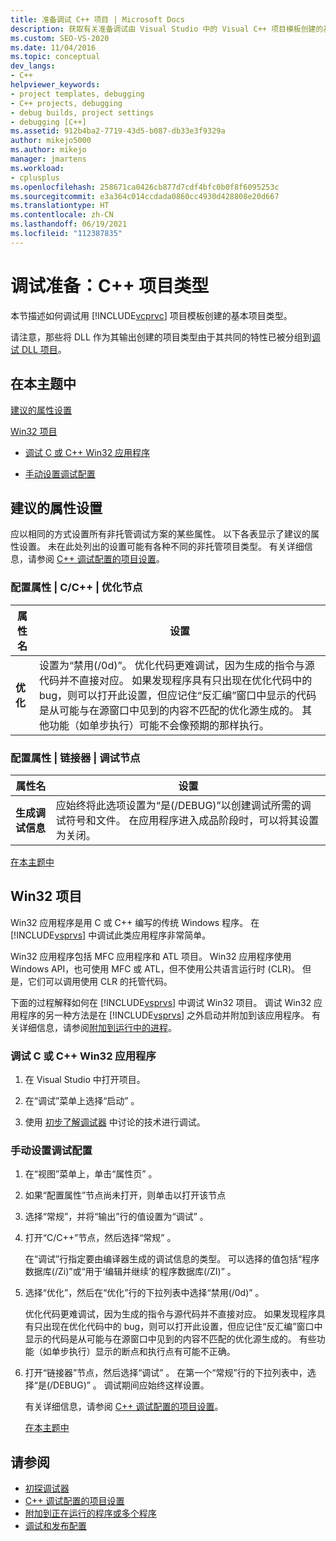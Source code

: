 ```yaml
---
title: 准备调试 C++ 项目 | Microsoft Docs
description: 获取有关准备调试由 Visual Studio 中的 Visual C++ 项目模板创建的基本项目类型的信息。
ms.custom: SEO-VS-2020
ms.date: 11/04/2016
ms.topic: conceptual
dev_langs:
- C++
helpviewer_keywords:
- project templates, debugging
- C++ projects, debugging
- debug builds, project settings
- debugging [C++]
ms.assetid: 912b4ba2-7719-43d5-b087-db33e3f9329a
author: mikejo5000
ms.author: mikejo
manager: jmartens
ms.workload:
- cplusplus
ms.openlocfilehash: 258671ca0426cb877d7cdf4bfc0b0f8f6095253c
ms.sourcegitcommit: e3a364c014ccdada0860cc4930d428808e20d667
ms.translationtype: HT
ms.contentlocale: zh-CN
ms.lasthandoff: 06/19/2021
ms.locfileid: "112387835"
---
```

# <a name="debugging-preparation-c-project-types"></a>调试准备：C++ 项目类型
本节描述如何调试用 [!INCLUDE[vcprvc](../code-quality/includes/vcprvc_md.md)] 项目模板创建的基本项目类型。

 请注意，那些将 DLL 作为其输出创建的项目类型由于其共同的特性已被分组到[调试 DLL 项目](../debugger/debugging-dll-projects.md)。

## <a name="in-this-topic"></a><a name="BKMK_In_this_topic"></a> 在本主题中
 [建议的属性设置](#BKMK_Recommended_Property_Settings)

 [Win32 项目](#BKMK_Win32_Projects)

- [调试 C 或 C++ Win32 应用程序](#BKMK_To_debug_a_C_or_C___Win32_application)

- [手动设置调试配置](#BKMK_To_manually_set_a_Debug_configuration)

## <a name="recommended-property-settings"></a><a name="BKMK_Recommended_Property_Settings"></a>建议的属性设置
 应以相同的方式设置所有非托管调试方案的某些属性。 以下各表显示了建议的属性设置。 未在此处列出的设置可能有各种不同的非托管项目类型。 有关详细信息，请参阅 [C++ 调试配置的项目设置](../debugger/project-settings-for-a-cpp-debug-configuration.md)。

### <a name="configuration-properties-124-cc-124-optimization-node"></a>配置属性 &#124; C/C++ &#124; 优化节点

|属性名|设置|
|-------------------|-------------|
|**优化**|设置为“禁用(/0d)”。 优化代码更难调试，因为生成的指令与源代码并不直接对应。 如果发现程序具有只出现在优化代码中的 bug，则可以打开此设置，但应记住“反汇编”窗口中显示的代码是从可能与在源窗口中见到的内容不匹配的优化源生成的。 其他功能（如单步执行）可能不会像预期的那样执行。|

### <a name="configuration-properties-124-linker-124-debugging-node"></a>配置属性 &#124; 链接器 &#124; 调试节点

|属性名|设置|
|-------------------|-------------|
|**生成调试信息**|应始终将此选项设置为“是(/DEBUG)”以创建调试所需的调试符号和文件。 在应用程序进入成品阶段时，可以将其设置为关闭。|

 [在本主题中](../debugger/debugging-preparation-visual-cpp-project-types.md#BKMK_In_this_topic)

## <a name="win32-projects"></a><a name="BKMK_Win32_Projects"></a>Win32 项目
 Win32 应用程序是用 C 或 C++ 编写的传统 Windows 程序。 在 [!INCLUDE[vsprvs](../code-quality/includes/vsprvs_md.md)] 中调试此类应用程序非常简单。

 Win32 应用程序包括 MFC 应用程序和 ATL 项目。 Win32 应用程序使用 Windows API，也可使用 MFC 或 ATL，但不使用公共语言运行时 (CLR)。 但是，它们可以调用使用 CLR 的托管代码。

 下面的过程解释如何在 [!INCLUDE[vsprvs](../code-quality/includes/vsprvs_md.md)] 中调试 Win32 项目。 调试 Win32 应用程序的另一种方法是在 [!INCLUDE[vsprvs](../code-quality/includes/vsprvs_md.md)] 之外启动并附加到该应用程序。 有关详细信息，请参阅[附加到运行中的进程](../debugger/attach-to-running-processes-with-the-visual-studio-debugger.md)。

### <a name="to-debug-a-c-or-c-win32-application"></a><a name="BKMK_To_debug_a_C_or_C___Win32_application"></a>调试 C 或 C++ Win32 应用程序

1. 在 Visual Studio 中打开项目。

2. 在“调试”菜单上选择“启动” 。

3. 使用 [初步了解调试器](../debugger/debugger-feature-tour.md) 中讨论的技术进行调试。

### <a name="to-manually-set-a-debug-configuration"></a><a name="BKMK_To_manually_set_a_Debug_configuration"></a>手动设置调试配置

1. 在“视图”菜单上，单击“属性页” 。

2. 如果“配置属性”节点尚未打开，则单击以打开该节点

3. 选择“常规”，并将“输出”行的值设置为“调试”  。

4. 打开“C/C++”节点，然后选择“常规” 。

    在“调试”行指定要由编译器生成的调试信息的类型。 可以选择的值包括“程序数据库(/Zi)”或“用于‘编辑并继续’的程序数据库(/ZI)” 。

5. 选择“优化”，然后在“优化”行的下拉列表中选择“禁用(/0d)”  。

    优化代码更难调试，因为生成的指令与源代码并不直接对应。 如果发现程序具有只出现在优化代码中的 bug，则可以打开此设置，但应记住“反汇编”窗口中显示的代码是从可能与在源窗口中见到的内容不匹配的优化源生成的。 有些功能（如单步执行）显示的断点和执行点有可能不正确。

6. 打开“链接器”节点，然后选择“调试” 。 在第一个“常规”行的下拉列表中，选择“是(/DEBUG)” 。 调试期间应始终这样设置。

   有关详细信息，请参阅 [C++ 调试配置的项目设置](../debugger/project-settings-for-a-cpp-debug-configuration.md)。

   [在本主题中](../debugger/debugging-preparation-visual-cpp-project-types.md#BKMK_In_this_topic)

## <a name="see-also"></a>请参阅
- [初探调试器](../debugger/debugger-feature-tour.md)
- [C++ 调试配置的项目设置](../debugger/project-settings-for-a-cpp-debug-configuration.md)
- [附加到正在运行的程序或多个程序](../debugger/attach-to-running-processes-with-the-visual-studio-debugger.md)
- [调试和发布配置](../debugger/how-to-set-debug-and-release-configurations.md)